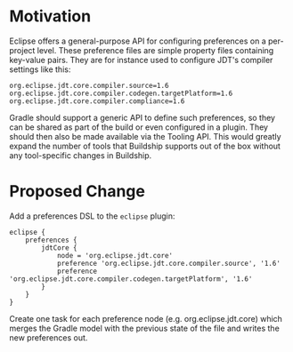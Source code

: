 # Motivation

Eclipse offers a general-purpose API for configuring preferences on a per-project level. 
These preference files are simple property files containing key-value pairs. They are for instance
used to configure JDT's compiler settings like this:

```
org.eclipse.jdt.core.compiler.source=1.6
org.eclipse.jdt.core.compiler.codegen.targetPlatform=1.6
org.eclipse.jdt.core.compiler.compliance=1.6
```

Gradle should support a generic API to define such preferences, so they can be shared as part of the build
or even configured in a plugin. They should then also be made available via the Tooling API. This would greatly
expand the number of tools that Buildship supports out of the box without any tool-specific changes in Buildship.

# Proposed Change

Add a preferences DSL to the `eclipse` plugin:

```
eclipse {
    preferences {
        jdtCore {
            node = 'org.eclipse.jdt.core'
            preference 'org.eclipse.jdt.core.compiler.source', '1.6'
            preference 'org.eclipse.jdt.core.compiler.codegen.targetPlatform', '1.6'
        }
    }
}
```

Create one task for each preference node (e.g. org.eclipse.jdt.core) which merges the Gradle model with
the previous state of the file and writes the new preferences out.

